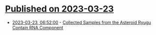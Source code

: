# [Published on 2023-03-23](index.md)

* [2023-03-23, 06:52:00](https://soylentnews.org/article.pl?sid=23/03/22/183225&from=rss) - [Collected Samples from the Asteroid Ryugu Contain RNA Component](https://soylentnews.org/article.pl?sid=23/03/22/183225&from=rss)
